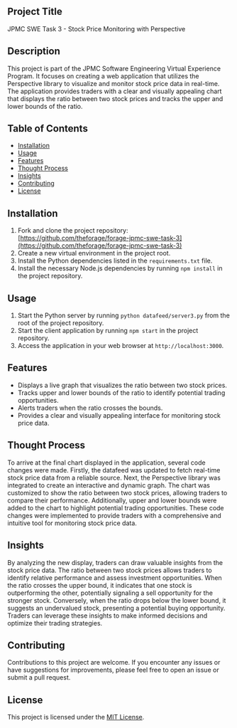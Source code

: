 ## Project Title

JPMC SWE Task 3 - Stock Price Monitoring with Perspective

## Description

This project is part of the JPMC Software Engineering Virtual Experience Program. It focuses on creating a web application that utilizes the Perspective library to visualize and monitor stock price data in real-time. The application provides traders with a clear and visually appealing chart that displays the ratio between two stock prices and tracks the upper and lower bounds of the ratio.

## Table of Contents

- [Installation](#installation)
- [Usage](#usage)
- [Features](#features)
- [Thought Process](#thought-process)
- [Insights](#insights)
- [Contributing](#contributing)
- [License](#license)

## Installation

1. Fork and clone the project repository: [https://github.com/theforage/forage-jpmc-swe-task-3](https://github.com/theforage/forage-jpmc-swe-task-3)
2. Create a new virtual environment in the project root.
3. Install the Python dependencies listed in the `requirements.txt` file.
4. Install the necessary Node.js dependencies by running `npm install` in the project repository.

## Usage

1. Start the Python server by running `python datafeed/server3.py` from the root of the project repository.
2. Start the client application by running `npm start` in the project repository.
3. Access the application in your web browser at `http://localhost:3000`.

## Features

- Displays a live graph that visualizes the ratio between two stock prices.
- Tracks upper and lower bounds of the ratio to identify potential trading opportunities.
- Alerts traders when the ratio crosses the bounds.
- Provides a clear and visually appealing interface for monitoring stock price data.

## Thought Process

To arrive at the final chart displayed in the application, several code changes were made. Firstly, the datafeed was updated to fetch real-time stock price data from a reliable source. Next, the Perspective library was integrated to create an interactive and dynamic graph. The chart was customized to show the ratio between two stock prices, allowing traders to compare their performance. Additionally, upper and lower bounds were added to the chart to highlight potential trading opportunities. These code changes were implemented to provide traders with a comprehensive and intuitive tool for monitoring stock price data.

## Insights

By analyzing the new display, traders can draw valuable insights from the stock price data. The ratio between two stock prices allows traders to identify relative performance and assess investment opportunities. When the ratio crosses the upper bound, it indicates that one stock is outperforming the other, potentially signaling a sell opportunity for the stronger stock. Conversely, when the ratio drops below the lower bound, it suggests an undervalued stock, presenting a potential buying opportunity. Traders can leverage these insights to make informed decisions and optimize their trading strategies.

## Contributing

Contributions to this project are welcome. If you encounter any issues or have suggestions for improvements, please feel free to open an issue or submit a pull request.

## License

This project is licensed under the [MIT License](LICENSE).

